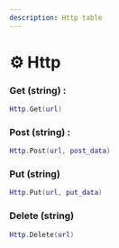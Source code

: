 ```yaml
---
description: Http table
---
```


# ⚙️ Http

### Get (string) :

```lua
Http.Get(url)
```

### Post (string) :

```lua
Http.Post(url, post_data)
```

### Put (string)

```lua
Http.Put(url, put_data)
```

### Delete (string)

```lua
Http.Delete(url)
```
